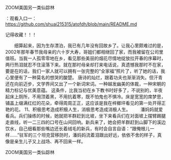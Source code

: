 ZOOM美国另一类仙踪林

：观看入口一：https://github.com/shuai215315/atofdh/blob/main/README.md


记得收藏！！！



　　细算起来，因为生存漂泊，我已有几年没有回故乡了。让我心里颇难过的是，2002年那年春节我母亲的六十岁大寿，哥姐们都相继回了家，而我被留在公司里值班。当我一人孤零零地在乡，看见那些美丽的烟花尽情地绽放拉开春的序幕时，两行热泪就忍不住滚落下来。就在那时母亲却打来电话说，真遗憾我那时不在家，要是在的话，我们一家人就可以拥有一张完整的“全家福”照片了，听了她的话，我心里便有了一种莫名的想哭的酸楚。
唐诗的灿烂，跟着功夫也渐渐消失。但汗青还在向前迈步，文学界间又出了一个新词宋词。一种越发幽美的体裁，一种宋朝的精力标记与优美意蕴。
这条件，比我当初在乡下教书时好多了，不说别的，半夜起床上厕所，不用顶着黑，不用抗着寒，既不怕鬼也不惧冷。床是宽宽的席梦思，铺盖上缀满红红的花朵，牵得周周正正，这应该是我在梓榔坪看见的第一处开得正艳的花。
	11、积极思考造成积极人生，消极思考造成消极人生。
　　潘妈妈就爱看兵。兵们操练的时候，她就把羊群赶到北坡，坐下来看兵们在对面坡上摆臂踢腿走直线，听一二三四的口号在山间回响。新兵来了，她会把羊群赶到山脚下的溪边饮水，自己细看那些嘴边还长着绒毛的新兵，有时会自言自语：“跟俺根儿一样……”驻军的三个坦克营移防时，潘妈妈流着泪跟出好远，依依不舍的样子，真像是亲生儿子又上战场、再不回来一样。







ZOOM美国另一类仙踪林
